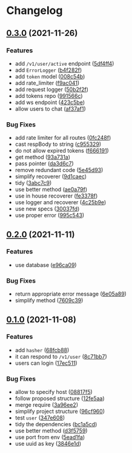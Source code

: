 # Changelog

## [0.3.0](https://www.github.com/brokeyourbike/lets-go-chat/compare/v0.2.0...v0.3.0) (2021-11-26)


### Features

* add `/v1/user/active` endpoint ([5df4ff4](https://www.github.com/brokeyourbike/lets-go-chat/commit/5df4ff4f2e8f9e2febf1306940e500bff1af1e4e))
* add `ErrorLogger` ([b4f282f](https://www.github.com/brokeyourbike/lets-go-chat/commit/b4f282fddb079bedee78f9f2123e7287761aca94))
* add `token` model ([008c54b](https://www.github.com/brokeyourbike/lets-go-chat/commit/008c54b6e5c182d15740e64df4cef7277373fc24))
* add rate_limiter ([f9ac041](https://www.github.com/brokeyourbike/lets-go-chat/commit/f9ac041f92b79b365de6edad9ac4b157594697f0))
* add request logger ([50b2f2f](https://www.github.com/brokeyourbike/lets-go-chat/commit/50b2f2fae1e00cd15ef0ddf01c08f832ae254763))
* add tokens repo ([991566c](https://www.github.com/brokeyourbike/lets-go-chat/commit/991566c8a6e2e8e588aece05395b6276ec90294b))
* add ws endpoint ([423c5be](https://www.github.com/brokeyourbike/lets-go-chat/commit/423c5be5ecf151e877778509bc6ecaf0ae148297))
* allow users to chat ([af37af1](https://www.github.com/brokeyourbike/lets-go-chat/commit/af37af108947cab0ffb81a7dff0218780840dc03))


### Bug Fixes

* add rate limiter for all routes ([0fc248f](https://www.github.com/brokeyourbike/lets-go-chat/commit/0fc248f60906c5a3fb667db8871d2798ac73eff2))
* cast respBody to string ([c955329](https://www.github.com/brokeyourbike/lets-go-chat/commit/c9553290c4284470d3a724f8d67ee46d8294462f))
* do not allow expired tokens ([f666191](https://www.github.com/brokeyourbike/lets-go-chat/commit/f666191b1072ab53115f86f8e405df6be1224c53))
* get method ([93a731a](https://www.github.com/brokeyourbike/lets-go-chat/commit/93a731a3baf5164ab993c0a717c4557301ec6779))
* pass pointer ([da3d6c7](https://www.github.com/brokeyourbike/lets-go-chat/commit/da3d6c7183bf147964c1c0040e2235077df8a8a5))
* remove redundant code ([5e45d93](https://www.github.com/brokeyourbike/lets-go-chat/commit/5e45d931660d4a03b9ba91dd3648aa0738fa34c0))
* simplify recoverer ([9d1caec](https://www.github.com/brokeyourbike/lets-go-chat/commit/9d1caec6f9f9d4209d16ddc0003e3652cf682bb3))
* tidy ([3abc7c9](https://www.github.com/brokeyourbike/lets-go-chat/commit/3abc7c96f4350957876fdb3c4ea5c7fea4bfacba))
* use better method ([ae0a79f](https://www.github.com/brokeyourbike/lets-go-chat/commit/ae0a79f8649b08a2dc357adf9d0b243e642fbf17))
* use in house recoverer ([fe3378f](https://www.github.com/brokeyourbike/lets-go-chat/commit/fe3378f5d32bba3d1246eb8e588fb9bd7a7a2d1f))
* use logger and recoverer ([4c25b9e](https://www.github.com/brokeyourbike/lets-go-chat/commit/4c25b9e73728a4ee13ec885ff38e044a6ff322c4))
* use new specs ([30037fd](https://www.github.com/brokeyourbike/lets-go-chat/commit/30037fd42cc36bd3fd1e6c35e50967578b9fbf77))
* use proper error ([995c543](https://www.github.com/brokeyourbike/lets-go-chat/commit/995c543a5ddd439d0f46ac1f98729b5e407925a1))

## [0.2.0](https://www.github.com/brokeyourbike/lets-go-chat/compare/v0.1.0...v0.2.0) (2021-11-11)


### Features

* use database ([e96ca09](https://www.github.com/brokeyourbike/lets-go-chat/commit/e96ca09bcae85c4a52810545cf137e897696eb59))


### Bug Fixes

* return appropriate error message ([6e05a89](https://www.github.com/brokeyourbike/lets-go-chat/commit/6e05a89fce53f8e48f2ac4d2b909f9a33d47387d))
* simplify method ([7609c39](https://www.github.com/brokeyourbike/lets-go-chat/commit/7609c395e49fbea9f341a643efde807272a0d01d))

## [0.1.0](https://www.github.com/brokeyourbike/lets-go-chat/compare/v0.0.1...v0.1.0) (2021-11-08)


### Features

* add `hasher` ([68fcb88](https://www.github.com/brokeyourbike/lets-go-chat/commit/68fcb884d56ce11592ad646407052f08a4fb4893))
* it can respond to `/v1/user` ([8c71bb7](https://www.github.com/brokeyourbike/lets-go-chat/commit/8c71bb7adf746fec0c4f1a5a96f958de21669366))
* users can login ([17ec511](https://www.github.com/brokeyourbike/lets-go-chat/commit/17ec5119e0ed7f6ecf152faeb3a61965aa589af6))


### Bug Fixes

* allow to specify host ([08817f5](https://www.github.com/brokeyourbike/lets-go-chat/commit/08817f55c8d85bc2e33c5b9023ac425ea292c832))
* follow proposed structure ([12fe5aa](https://www.github.com/brokeyourbike/lets-go-chat/commit/12fe5aaec3cc7e6d500b85c5140a0ac2408ed385))
* merge require ([3a96ee2](https://www.github.com/brokeyourbike/lets-go-chat/commit/3a96ee2c7969b9d31ec3537272fcb3ca6dd54a6c))
* simplify project structure ([96cf960](https://www.github.com/brokeyourbike/lets-go-chat/commit/96cf9604433b3975834d6c79eff8da52f4de5d4f))
* test `user` ([347e608](https://www.github.com/brokeyourbike/lets-go-chat/commit/347e60804cb307e49a0d523a75d151813e44173f))
* tidy the dependencies ([bc1a5cd](https://www.github.com/brokeyourbike/lets-go-chat/commit/bc1a5cdab4cdd5177af79a7300c0f43d9be2b0d9))
* use better method ([d3f5759](https://www.github.com/brokeyourbike/lets-go-chat/commit/d3f5759c4e285a15e03379b2cc4556b7ca12d3a5))
* use port from env ([5ead1fa](https://www.github.com/brokeyourbike/lets-go-chat/commit/5ead1fa56d42b95e0a6a9ebbf51a6eedd894d60b))
* use uuid as key ([3846e1d](https://www.github.com/brokeyourbike/lets-go-chat/commit/3846e1d1ea13f3a643f7329c02ccff18b7560e55))
